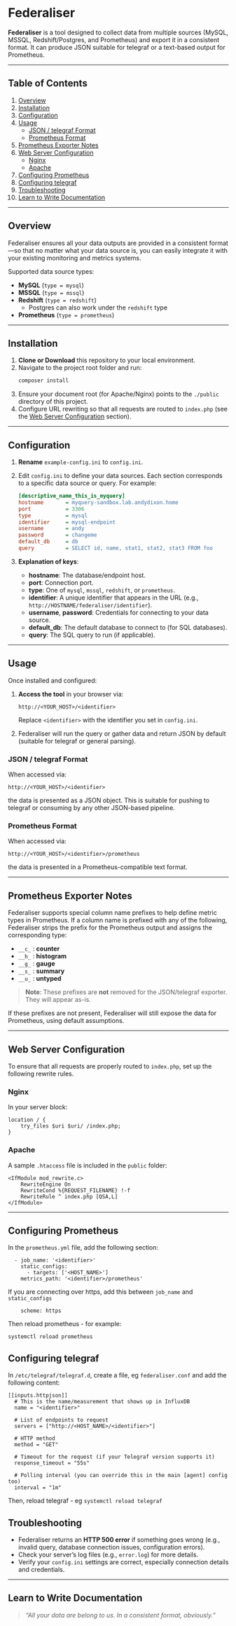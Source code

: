 # Federaliser

**Federaliser** is a tool designed to collect data from multiple sources (MySQL, MSSQL, Redshift/Postgres, and Prometheus) and export it in a consistent format. It can produce JSON suitable for telegraf or a text-based output for Prometheus.

---

## Table of Contents
1. [Overview](#overview)
2. [Installation](#installation)
3. [Configuration](#configuration)
4. [Usage](#usage)
    - [JSON / telegraf Format](#json--telegraf-format)
    - [Prometheus Format](#prometheus-format)
5. [Prometheus Exporter Notes](#prometheus-exporter-notes)
6. [Web Server Configuration](#web-server-configuration)
    - [Nginx](#nginx)
    - [Apache](#apache)
7. [Configuring Prometheus](#configuring-prometheus)
8. [Configuring telegraf](#configuring-telegraf)
9. [Troubleshooting](#troubleshooting)
10. [Learn to Write Documentation](#learn-to-write-documentation)

---

## Overview

Federaliser ensures all your data outputs are provided in a consistent format—so that no matter what your data source is, you can easily integrate it with your existing monitoring and metrics systems.

Supported data source types:
- **MySQL** (`type = mysql`)
- **MSSQL** (`type = mssql`)
- **Redshift** (`type = redshift`)
    - Postgres can also work under the `redshift` type
- **Prometheus** (`type = prometheus`)

---

## Installation

1. **Clone or Download** this repository to your local environment.
2. Navigate to the project root folder and run:
   ```bash
   composer install
   ```
3. Ensure your document root (for Apache/Nginx) points to the `./public` directory of this project.
4. Configure URL rewriting so that all requests are routed to `index.php` (see the [Web Server Configuration](#web-server-configuration) section).

---

## Configuration

1. **Rename** `example-config.ini` to `config.ini`.
2. Edit `config.ini` to define your data sources. Each section corresponds to a specific data source or query. For example:

   ```ini
   [descriptive_name_this_is_myquery]
   hostname       = myquery-sandbox.lab.andydixon.home
   port           = 3306
   type           = mysql
   identifier     = mysql-endpoint
   username       = andy
   password       = changeme
   default_db     = db
   query          = SELECT id, name, stat1, stat2, stat3 FROM foo
   ```

3. **Explanation of keys**:
    - **hostname**: The database/endpoint host.
    - **port**: Connection port.
    - **type**: One of `mysql`, `mssql`, `redshift`, or `prometheus`.
    - **identifier**: A unique identifier that appears in the URL (e.g., `http://HOSTNAME/federaliser/identifier`).
    - **username**, **password**: Credentials for connecting to your data source.
    - **default_db**: The default database to connect to (for SQL databases).
    - **query**: The SQL query to run (if applicable).

---

## Usage

Once installed and configured:

1. **Access the tool** in your browser via:
   ```
   http://<YOUR_HOST>/<identifier>
   ```
   Replace `<identifier>` with the identifier you set in `config.ini`.

2. Federaliser will run the query or gather data and return JSON by default (suitable for telegraf or general parsing).

### JSON / telegraf Format

When accessed via:
```
http://<YOUR_HOST>/<identifier>
```
the data is presented as a JSON object. This is suitable for pushing to telegraf or consuming by any other JSON-based pipeline.

### Prometheus Format

When accessed via:
```
http://<YOUR_HOST>/<identifier>/prometheus
```
the data is presented in a Prometheus-compatible text format.

---

## Prometheus Exporter Notes

Federaliser supports special column name prefixes to help define metric types in Prometheus. If a column name is prefixed with any of the following, Federaliser strips the prefix for the Prometheus output and assigns the corresponding type:

- `__c_` : **counter**
- `__h_` : **histogram**
- `__g_` : **gauge**
- `__s_` : **summary**
- `__u_` : **untyped**

> **Note**: These prefixes are **not** removed for the JSON/telegraf exporter. They will appear as-is.

If these prefixes are not present, Federaliser will still expose the data for Prometheus, using default assumptions.

---

## Web Server Configuration

To ensure that all requests are properly routed to `index.php`, set up the following rewrite rules.

### Nginx

In your server block:

```
location / {
    try_files $uri $uri/ /index.php;
}
```

### Apache

A sample `.htaccess` file is included in the `public` folder:
```
<IfModule mod_rewrite.c>
    RewriteEngine On
    RewriteCond %{REQUEST_FILENAME} !-f
    RewriteRule ^ index.php [QSA,L]
</IfModule>
```

---

## Configuring Prometheus

In the `prometheus.yml` file, add the following section:

```
  - job_name: '<identifier>'
    static_configs:
      - targets: ['<HOST_NAME>']
    metrics_path: '<identifier>/prometheus'
```

If you are connecting over https, add this between `job_name` and `static_configs`

```
    scheme: https
```

Then reload prometheus - for example:

```
systemctl reload prometheus
```


## Configuring telegraf

In `/etc/telegraf/telegraf.d`, create a file, eg `federaliser.conf` and add the following content:

```
[[inputs.httpjson]]
  # This is the name/measurement that shows up in InfluxDB
  name = "<identifier>"

  # List of endpoints to request
  servers = ["http://<HOST_NAME>/<identifier>"]

  # HTTP method
  method = "GET"

  # Timeout for the request (if your Telegraf version supports it)
  response_timeout = "55s"

  # Polling interval (you can override this in the main [agent] config too)
  interval = "1m"
```

Then, reload telegraf - eg `systemctl reload telegraf`


## Troubleshooting

- Federaliser returns an **HTTP 500 error** if something goes wrong (e.g., invalid query, database connection issues, configuration errors).
- Check your server’s log files (e.g., `error.log`) for more details.
- Verify your `config.ini` settings are correct, especially connection details and credentials.

---

## Learn to Write Documentation

> _“All your data are belong to us. In a consistent format, obviously.”_